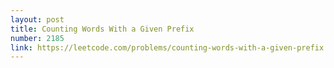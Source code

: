 ```yaml
---
layout: post
title: Counting Words With a Given Prefix
number: 2185
link: https://leetcode.com/problems/counting-words-with-a-given-prefix
---
```

